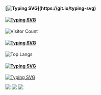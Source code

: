 <!--
### Hi there 👋
-->
#### [![Typing SVG](https://readme-typing-svg.demolab.com?font=Fira+Code&size=23&pause=1000&color=FC7B7B&vCenter=true&width=435&height=23&lines=Hi+there+👋;)](https://git.io/typing-svg)
<!--
**Miseryset/Miseryset** is a ✨ _special_ ✨ repository because its `README.md` (this file) appears on your GitHub profile.

Here are some ideas to get you started:

- 🔭 I’m currently working on ...
- 🌱 I’m currently learning ...
- 👯 I’m looking to collaborate on ...
- 🤔 I’m looking for help with ...
- 💬 Ask me about ...
- 📫 How to reach me: ...
- 😄 Pronouns: ...
- ⚡ Fun fact: ...

-->
<!--
仓库统计状态
![all-smile's GitHub stats](https://github-readme-stats.vercel.app/api?username=Miseryset&show_icons=true&theme=tokyonight)
-->

<!--主页访问量统计-->

#### [![Typing SVG](https://readme-typing-svg.demolab.com?font=Fira+Code&size=23&pause=1000&color=FC7BAC&vCenter=true&width=435&height=33&lines=You+are)](https://git.io/typing-svg)

![Visitor Count](https://profile-counter.glitch.me/Miseryset/count.svg)

<!--语言统计-->
#### [![Typing SVG](https://readme-typing-svg.demolab.com?font=Fira+Code&size=23&pause=1000&color=E07BFC&vCenter=true&width=435&height=33&lines=Language)](https://git.io/typing-svg)
![Top Langs](https://github-readme-stats.vercel.app/api/top-langs/?username=Miseryset&layout=compact&theme=tokyonight)

<!--typing svg-->
#### [![Typing SVG](https://readme-typing-svg.demolab.com?font=Fira+Code&size=23&pause=1000&color=7F7BFC&vCenter=true&width=435&height=33&lines=Site)](https://git.io/typing-svg)

[![Typing SVG](https://readme-typing-svg.demolab.com?font=Fira+Code&size=23&pause=1000&color=599EF7&vCenter=true&width=435&height=33&lines=Miseryset.netlify.app;Miseryset.github.io;Miseryset.vercel.app)](https://git.io/typing-svg)

<p>
<a href="https://miseryset.netlify.app/"><img src="https://img.shields.io/static/v1?label=Blog&message=Miseryset.netlify.app&color=7bfcf0"/></a>
<a href="https://miseryset.github.io/"><img src="https://img.shields.io/static/v1?label=Blog&message=Miseryset.github.io&color=7bfcb1"/></a>
<a href="https://miseryset.vercel.app/"><img src="https://img.shields.io/static/v1?label=Blog&message=Miseryset.vercel.app&color=7bbefc"/></a>
</p>








